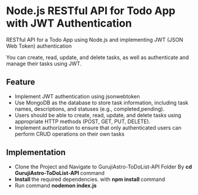 <h1>Node.js RESTful API for Todo App with JWT Authentication</h1>

<p> RESTful API for a Todo App using Node.js and implementing JWT (JSON Web Token) authentication </p>

<p> You can create, read, update, and delete tasks, as well as authenticate and manage their tasks using JWT. </p>

<h2> Feature </h2>

<ul>
    <li> Implement JWT authentication using jsonwebtoken </li>
    <li>Use MongoDB as the database to store task information, including task names, descriptions, and statuses (e.g., completed,pending).  </li>
    <li> Users should be able to create, read, update, and delete tasks using appropriate HTTP methods (POST, GET, PUT, DELETE). </li>
    <li>  Implement authorization to ensure that only authenticated users can perform CRUD operations on their own tasks</li>
</ul>

<h2> Implementation </h2>

<ul>
    <li> Clone the Project and Navigate to GurujiAstro-ToDoList-API Folder By <b> cd GurujiAstro-ToDoList-API </b> command  </li>
    <li> <b>Install </b>  the required dependencies. with <b> npm install </b> command</li>
    <li> Run command <b>nodemon index.js</b> </li>
    
</ul>
